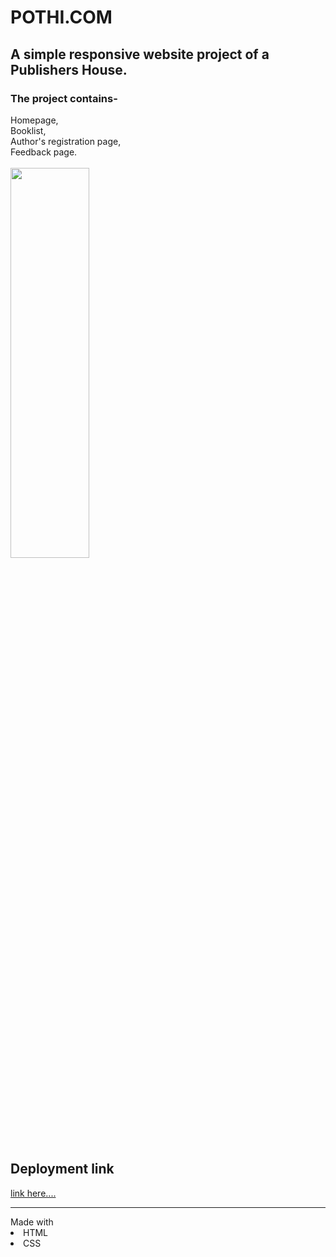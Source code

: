 # POTHI.COM
## A simple responsive website project of a Publishers House.
### The project contains- 
Homepage,<br>
Booklist, <br>
Author's registration page, <br>
Feedback page.<br><br>
<img src="https://user-images.githubusercontent.com/103261764/170852741-55ceb5bf-ff39-4607-99e9-c1ba91126f77.png" width="50%" height="40%" style="margin:auto;">

## Deployment link
<a href="https://divyanshi51.github.io/POTHI.COM/" > link here....</a>
 <hr>
 Made with 
 <li> HTML </li>
 <li> CSS </li>
